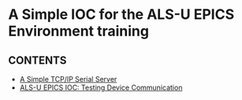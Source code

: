 # A Simple IOC for the ALS-U EPICS Environment training 

## CONTENTS

* [A Simple TCP/IP Serial Server](simulator/README.md)
* [ALS-U EPICS IOC: Testing Device Communication](docs/IOCwithSimulator.md)

